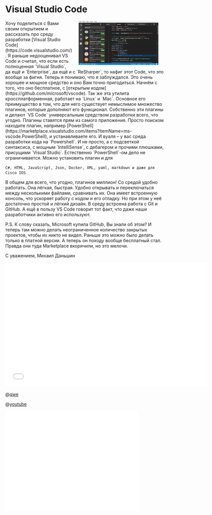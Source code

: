 # Visual Studio Code

<img style="float: right;" src="./home-screenshot-win-lg.png" alt="image" width="50%" hspace="20" />
Хочу поделиться с Вами своим открытием и рассказать про среду разработки [Visual Studio Code](https://code.visualstudio.com/). Я раньше недооценивал VS Code и считал, что если есть полноценная `Visual Studio`, да ещё и `Enterprise`, да ещё и с `ReSharper`, то нафиг этот Code, что это вообще за фигня. Теперь я понимаю, что я заблуждался. Это очень хорошее и мощное средство и оно Вам точно пригодиться. Начнём с того, что оно бесплатное, с [открытым кодом](https://github.com/microsoft/vscode). Так же эта утилита кроссплатформенная, работает на `Linux` и `Mac`.  Основное его преимущество в том, что для него существует немыслимое множество плагинов, которые дополняют его функционал. Собственно эти плагины и делают `VS Code` универсальным средством разработки всего, что угодно. Плагины ставятся прям из самого приложения. Просто поиском находите плагин, например [PowerShell](https://marketplace.visualstudio.com/items?itemName=ms-vscode.PowerShell), и устанавливаете его. И вуаля – у вас среда разработки кода на `Powershell`. И не просто, а с подсветкой синтаксиса, с мощным  `IntelliSense`, с дебагером и прочими плюшками, присущими `Visual Studio`. Естественно `PowerShell`-ом дело не ограничивается. Можно установить плагин и для 

```
C#, HTML, JavaScript, Json, Docker, XML, yaml, markdown и даже для Cisco IOS
```

В общем для всего, что угодно, плагинов миллион! Со средой удобно работать. Она лёгкая, быстрая. Удобно открывать и переключаться между несколькими файлами, сравнивать их. Она имеет встроенную консоль, что ускоряет работу с кодом и его отладку. Но при этом у неё достаточно простой и лёгкий дизайн. В среду встроена работа с Git и GitHub. А ещё в пользу VS Code говорит тот факт, что даже наши разработчики активно его используют.

P.S.
К слову сказать, Microsoft купила GitHub, Вы знали об этом? И теперь там можно делать неограниченное количество закрытых проектов, чтобы их никто не видел. Раньше это можно было делать только в платной версии. А теперь он походу вообще бесплатный стал. Правда они туда Marketplace вкорячили, но это мелочи.

С уважением,
Михаил Даньшин

<div class="block-embed block-embed-service-youtube">
  <iframe type="text/html"
          width="640"
          height="390"
          src="//www.youtube.com/watch?v=tnSnVlbKtMk"
          frameborder="0"
          webkitallowfullscreen mozallowfullscreen allowfullscreen>
  </iframe>
</div>

@[qwe]()

@[youtube](dQw4w9WgXcQ)

<iframe width="420" height="315" src="//www.youtube.com/watch?v=tnSnVlbKtMk" frameborder="0" allowfullscreen></iframe>